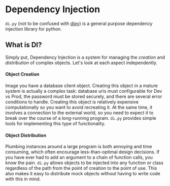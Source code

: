 # Dependency Injection

`di.py` (not to be confused with [dipy](http://nipy.org/dipy/)) is a general purpose dependency injection library for python.

## What is DI?

Simply put, Dependency Injection is a system for managing the *creation* and *distribution* of complex objects.  Let's look at each aspect independently.  

#### Object Creation

Image you have a database client object.  Creating this object in a mature system is actually a complex task: database uris must configurable for Dev vs Prod, the password must be stored securely, and there are several error conditions to handle.  Creating this object is relatively expensive computationally so you want to avoid recreating it.  At the same time, it involves a connection to the external world, so you need to expect it to break over the course of a long-running program.  `di.py` provides simple tools for implementing this type of functionality.

#### Object Distribution

Plumbing instances around a large program is both annoying and time consuming, which often encourage less-than-optimal design decisions.  If you have ever had to add an argument to a chain of function calls, you know the pain.  `di.py` allows objects to be injected into any function or class regardless of the path from the point of creation to the point of use.  This also makes it easy to distribute mock objects without having to write code with this in mind.

